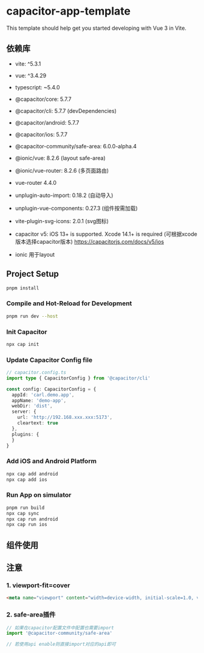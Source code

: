 # capacitor-app-template

This template should help get you started developing with Vue 3 in Vite.

## 依赖库
- vite: ^5.3.1
- vue: ^3.4.29
- typescript: ~5.4.0
- @capacitor/core: 5.7.7 
- @capacitor/cli: 5.7.7  (devDependencies)
- @capacitor/android: 5.7.7
- @capacitor/ios: 5.7.7
- @capacitor-community/safe-area: 6.0.0-alpha.4
- @ionic/vue: 8.2.6  (layout safe-area)
- @ionic/vue-router: 8.2.6 (多页面路由)
- vue-router 4.4.0
- unplugin-auto-import: 0.18.2 (自动导入)
- unplugin-vue-components: 0.27.3 (组件按需加载)
- vite-plugin-svg-icons: 2.0.1 (svg图标)

- capacitor v5: iOS 13+ is supported. Xcode 14.1+ is required (可根据xcode版本选择capacitor版本)
https://capacitorjs.com/docs/v5/ios
- ionic 用于layout



## Project Setup

```sh
pnpm install
```

### Compile and Hot-Reload for Development

```sh
pnpm run dev --host
```

### Init Capacitor

```sh
npx cap init
```

### Update Capacitor Config file

```typescript
// capacitor.config.ts
import type { CapacitorConfig } from '@capacitor/cli'

const config: CapacitorConfig = {
  appId: 'carl.demo.app',
  appName: 'demo-app',
  webDir: 'dist',
  server: {
    url: 'http://192.168.xxx.xxx:5173',
    cleartext: true
  },
  plugins: {
  }
}
```

### Add iOS and Android Platform

```sh
npx cap add android
npx cap add ios
```

### Run App on simulator

```sh
pnpm run build
npx cap sync
npx cap run android
npx cap run ios
```

## 组件使用


## 注意

### 1. viewport-fit=cover

```html
<meta name="viewport" content="width=device-width, initial-scale=1.0, viewport-fit=cover" />
```

### 2. safe-area插件

```typescript
// 如果在capacitor配置文件中配置也需要import
import '@capacitor-community/safe-area'

// 若使用api enable则直接import对应的api即可
```